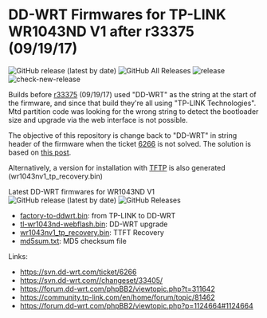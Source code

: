 # DD-WRT Firmwares for TP-LINK WR1043ND V1 after r33375 (09/19/17)

![GitHub release (latest by date)](https://img.shields.io/github/v/release/edgardmessias/dd-wrt-wr1043ndv1)
![GitHub All Releases](https://img.shields.io/github/downloads/edgardmessias/dd-wrt-wr1043ndv1/total)
![release](https://github.com/edgardmessias/dd-wrt-wr1043ndv1/workflows/release/badge.svg)
![check-new-release](https://github.com/edgardmessias/dd-wrt-wr1043ndv1/workflows/check-new-release/badge.svg)

Builds before [r33375](https://svn.dd-wrt.com/changeset/33375) (09/19/17) used "DD-WRT" as the string at the start of the firmware, and since that build they're all using "TP-LINK Technologies". Mtd partition code was looking for the wrong string to detect the bootloader size and upgrade via the web interface is not possible.

The objective of this repository is change back to "DD-WRT" in string header of the firmware when the ticket [6266](https://svn.dd-wrt.com/ticket/6266) is not solved. The solution is based on [this post](https://forum.dd-wrt.com/phpBB2/viewtopic.php?p=1124664#1124664).

Alternatively, a version for installation with [TFTP](https://community.tp-link.com/en/home/forum/topic/81462) is also generated (wr1043nv1_tp_recovery.bin)

Latest DD-WRT firmwares for WR1043ND V1 ![GitHub release (latest by date)](https://img.shields.io/github/v/release/edgardmessias/dd-wrt-wr1043ndv1) ![GitHub Releases](https://img.shields.io/github/downloads/edgardmessias/dd-wrt-wr1043ndv1/latest/total)

- [factory-to-ddwrt.bin](https://github.com/edgardmessias/dd-wrt-wr1043ndv1/releases/latest/download/factory-to-ddwrt.bin): from TP-LINK to DD-WRT
- [tl-wr1043nd-webflash.bin](https://github.com/edgardmessias/dd-wrt-wr1043ndv1/releases/latest/download/tl-wr1043nd-webflash.bin): DD-WRT upgrade
- [wr1043nv1_tp_recovery.bin](https://github.com/edgardmessias/dd-wrt-wr1043ndv1/releases/latest/download/wr1043nv1_tp_recovery.bin): TTFT Recovery
- [md5sum.txt](https://github.com/edgardmessias/dd-wrt-wr1043ndv1/releases/latest/download/md5sum.txt): MD5 checksum file

Links:

- https://svn.dd-wrt.com/ticket/6266
- https://svn.dd-wrt.com//changeset/33405/
- https://forum.dd-wrt.com/phpBB2/viewtopic.php?t=311642
- https://community.tp-link.com/en/home/forum/topic/81462
- https://forum.dd-wrt.com/phpBB2/viewtopic.php?p=1124664#1124664
